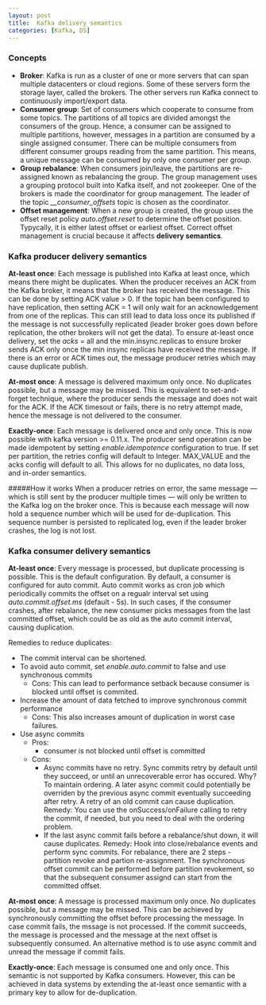```yaml
---
layout: post
title:  Kafka delivery semantics
categories: [Kafka, DS]
---
```


### Concepts
- **Broker**: Kafka is run as a cluster of one or more servers that can span multiple datacenters or cloud regions. Some of these servers form the storage layer, 
  called the brokers. The other servers run Kafka connect to continuously import/export data.
- **Consumer group**: Set of consumers which cooperate to consume from some topics. The partitions of all topics are divided amongst the consumers of the group. 
  Hence, a consumer can be assigned to multiple partitions, however, messages in a partition are consumed by a single assigned consumer. 
  There can be multiple consumers from different consumer groups reading from the same partition. This means, a unique message can be consumed by only one 
  consumer per group.
- **Group rebalance**: When consumers join/leave, the partitions are re-assigned known as rebalancing the group. The group management uses a grouping protocol 
  built into Kafka itself, and not zookeeper. One of the brokers is made the coordinator for group management. The leader of the topic *__consumer_offsets* topic
  is chosen as the coordinator.
- **Offset management**: When a new group is created, the group uses the offset reset policy *auto.offset.reset* to determine the offset position. Typycally, it 
  is either latest offset or earliest offset. Correct offset management is crucial because it affects **delivery semantics**.
  
### Kafka producer delivery semantics

**At-least once**: Each message is published into Kafka at least once, which means there might be duplicates. 
When the producer receives an ACK from the Kafka broker, it means that the broker has received the message. This can be done by setting ACK value > 0. If the topic han been configured to have replication, then setting ACK = 1 will only wait for an acknowledgement from one of the replicas. This can still lead to data loss once its published if the message is not successfully replicated (leader broker goes down before replication, the other brokers will not get the data). 
To ensure at-least once delivery, set the *acks* = all and the min.insync.replicas to ensure broker sends ACK only once the min insync replicas have received the message. If there is an error or ACK times out, the message producer retries which may cause duplicate publish.
      
**At-most once**: A message is delivered maximum only once. No duplicates possible, but a message may be missed.
This is equivalent to set-and-forget technique, where the producer sends the message and does not wait for the ACK. If the ACK timesout or fails, there is no retry attempt made, hence the message is not delivered to the consumer. 

**Exactly-once**: Each message is delivered once and only once. This is now possible with kafka version >= 0.11.x. The producer send operation can be made idempotent by setting *enable.idempotence* configuration to true. If set per partition, the retries config will default to Integer. MAX_VALUE and the acks config will default to all. This allows for no duplicates, no data loss, and in-order semantics.

#####How it works 
When a producer retries on error, the same message — which is still sent by the producer multiple times — will only be written to the Kafka log on the broker once. This is because each message will now hold a sequence number which will be used for de-duplication. This sequence number is persisted to replicated log, even if the leader broker crashes, the log is not lost.
  
### Kafka consumer delivery semantics

**At-least once**: Every message is processed, but duplicate processing is possible. This is the default configuration.
By default, a consumer is configured for auto commit. Auto commit works as cron job which periodically commits the offset on a regualr interval set using *auto.commit.offset.ms* (default - 5s). In such cases, if the consumer crashes, after rebalance, the new consumer picks messages from the last committed offset, which could be as old as the auto commit interval, causing duplication.

Remedies to reduce duplicates:
- The commit interval can be shortened.
- To avoid auto commit, set *enable.auto.commit* to false and use synchronous commits
  - Cons: This can lead to performance setback because consumer is blocked until offset is commited.
- Increase the amount of data fetched to improve synchronous commit performance
  - Cons: This also increases amount of duplication in worst case failures.
- Use async commits
  - Pros: 
    - consumer is not blocked until offset is committed
  - Cons:
    - Async commits have no retry. Sync commits retry by default until they succeed, or until an unrecoverable error has occured. Why? To maintain ordering. 
      A later async commit could potentially be overriden by the previous async commit eventually succeeding after retry. A retry of an old commit can cause 
      duplication.
      Remedy: You can use the onSuccess/onFailure calling to retry the commit, if needed, but you need to deal with the ordering problem.
    - If the last async commit fails before a rebalance/shut down, it will cause duplicates.
      Remedy: Hook into close/rebalance events and perform sync commits. For rebalance, there are 2 steps - partition revoke and partion re-assignment. The 
      synchronous offset commit can be performed before partition revokement, so that the subsequent consumer assignd can start from the committed offset.
      
**At-most once**: A message is processed maximum only once. No duplicates possible, but a message may be missed.
This can be achieved by synchronously committing the offset before processing the message. In case commit fails, the mssage is not processed. If the commit succeeds, the message is processed and the message at the next offset is subsequently consumed. An alternative method is to use async commit and unread the message if commit fails.

**Exactly-once**: Each message is consumed one and only once. This semantic is not supported by Kafka consumers. However, this can be achieved in data systems by extending the at-least once semantic with a primary key to allow for de-duplication.

